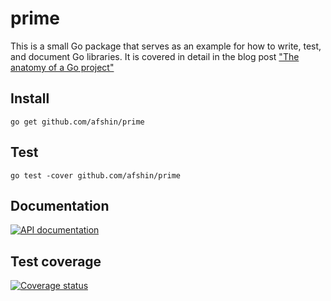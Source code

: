 # prime

This is a small Go package that serves as an example for how to write, test, and document Go libraries. It is covered in detail in the blog post ["The anatomy of a Go project"](http://darian.af/post/the-anatomy-of-a-golang-project/)

## Install
    go get github.com/afshin/prime

## Test
    go test -cover github.com/afshin/prime

## Documentation
[![API documentation](https://godoc.org/github.com/afshin/prime?status.svg)](https://godoc.org/github.com/afshin/prime)

## Test coverage
[![Coverage status](https://coveralls.io/repos/afshin/prime/badge.svg)](https://coveralls.io/r/afshin/prime)

